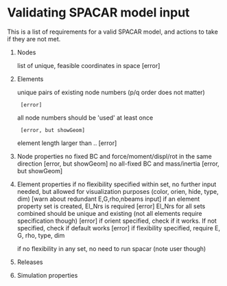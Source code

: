 # Validating SPACAR model input

This is a list of requirements for a valid SPACAR model, and actions to take if they are not met.

1. Nodes

    list of unique, feasible coordinates in space
        [error]

2. Elements
    
    unique pairs of existing node numbers (p/q order does not matter)
    
        [error]
    
    all node numbers should be 'used' at least once
    
        [error, but showGeom]
    
    element length larger than ..
        [error]

3. Node properties
    no fixed BC and force/moment/displ/rot in the same direction
        [error, but showGeom]
    no all-fixed BC and mass/inertia
        [error, but showGeom]

4. Element properties
    if no flexibility specified within set, no further input needed,
    but allowed for visualization purposes (color, orien, hide, type, dim)
        [warn about redundant E,G,rho,nbeams input]
    if an element property set is created, El_Nrs is required
        [error]
    El_Nrs for all sets combined should be unique and existing
    (not all elements require specification though)
        [error]
    if orient specified, check if it works. If not specified, check if default works
        [error]
    if flexibility specified, require E, G, rho, type, dim

    if no flexibility in any set, no need to run spacar (note user though)

5. Releases

6. Simulation properties